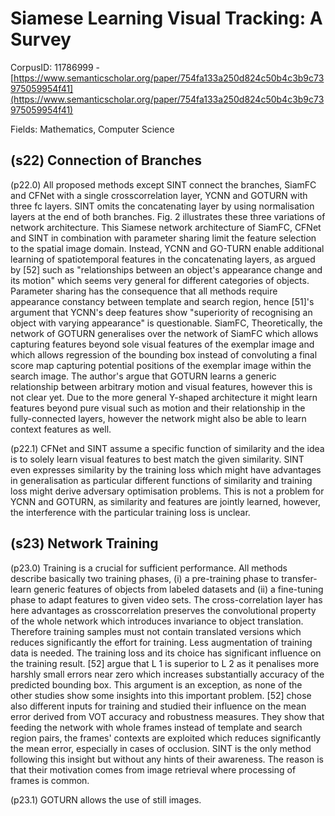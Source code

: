 # Siamese Learning Visual Tracking: A Survey

CorpusID: 11786999 - [https://www.semanticscholar.org/paper/754fa133a250d824c50b4c3b9c73975059954f41](https://www.semanticscholar.org/paper/754fa133a250d824c50b4c3b9c73975059954f41)

Fields: Mathematics, Computer Science

## (s22) Connection of Branches
(p22.0) All proposed methods except SINT connect the branches, SiamFC and CFNet with a single crosscorrelation layer, YCNN and GOTURN with three fc layers. SINT omits the concatenating layer by using normalisation layers at the end of both branches. Fig. 2 illustrates these three variations of network architecture. This Siamese network architecture of SiamFC, CFNet and SINT in combination with parameter sharing limit the feature selection to the spatial image domain. Instead, YCNN and GO-TURN enable additional learning of spatiotemporal features in the concatenating layers, as argued by [52] such as "relationships between an object's appearance change and its motion" which seems very general for different categories of objects. Parameter sharing has the consequence that all methods require appearance constancy between template and search region, hence [51]'s argument that YCNN's deep features show "superiority of recognising an object with varying appearance" is questionable. SiamFC, Theoretically, the network of GOTURN generalises over the network of SiamFC which allows capturing features beyond sole visual features of the exemplar image and which allows regression of the bounding box instead of convoluting a final score map capturing potential positions of the exemplar image within the search image. The author's argue that GOTURN learns a generic relationship between arbitrary motion and visual features, however this is not clear yet. Due to the more general Y-shaped architecture it might learn features beyond pure visual such as motion and their relationship in the fully-connected layers, however the network might also be able to learn context features as well.

(p22.1) CFNet and SINT assume a specific function of similarity and the idea is to solely learn visual features to best match the given similarity. SINT even expresses similarity by the training loss which might have advantages in generalisation as particular different functions of similarity and training loss might derive adversary optimisation problems. This is not a problem for YCNN and GOTURN, as similarity and features are jointly learned, however, the interference with the particular training loss is unclear.
## (s23) Network Training
(p23.0) Training is a crucial for sufficient performance. All methods describe basically two training phases, (i) a pre-training phase to transfer-learn generic features of objects from labeled datasets and (ii) a fine-tuning phase to adapt features to given video sets. The cross-correlation layer has here advantages as crosscorrelation preserves the convolutional property of the whole network which introduces invariance to object translation. Therefore training samples must not contain translated versions which reduces significantly the effort for training. Less augmentation of training data is needed. The training loss and its choice has significant influence on the training result. [52] argue that L 1 is superior to L 2 as it penalises more harshly small errors near zero which increases substantially accuracy of the predicted bounding box. This argument is an exception, as none of the other studies show some insights into this important problem. [52] chose also different inputs for training and studied their influence on the mean error derived from VOT accuracy and robustness measures. They show that feeding the network with whole frames instead of template and search region pairs, the frames' contexts are exploited which reduces significantly the mean error, especially in cases of occlusion. SINT is the only method following this insight but without any hints of their awareness. The reason is that their motivation comes from image retrieval where processing of frames is common.

(p23.1) GOTURN allows the use of still images.
